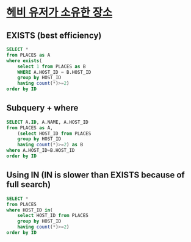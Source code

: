 # [헤비 유저가 소유한 장소](https://school.programmers.co.kr/learn/courses/30/lessons/77487)
## EXISTS (best efficiency)
~~~sql
SELECT *
from PLACES as A
where exists(
    select 1 from PLACES as B
    WHERE A.HOST_ID = B.HOST_ID
    group by HOST_ID
    having count(*)>=2)
order by ID
~~~

## Subquery + where
~~~sql
SELECT A.ID, A.NAME, A.HOST_ID
from PLACES as A,
    (select HOST_ID from PLACES
    group by HOST_ID
    having count(*)>=2) as B
where A.HOST_ID=B.HOST_ID
order by ID
~~~

## Using IN (IN is slower than EXISTS because of full search)
~~~sql
SELECT *
from PLACES
where HOST_ID in(
    select HOST_ID from PLACES
    group by HOST_ID
    having count(*)>=2)
order by ID
~~~
